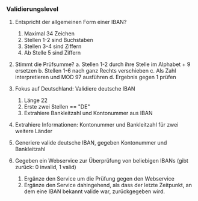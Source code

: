 ### Validierungslevel

1. Entspricht der allgemeinen Form einer IBAN? 
	1. Maximal 34 Zeichen
	2. Stellen 1-2 sind Buchstaben
	3. Stellen 3-4 sind Ziffern
	4. Ab Stelle 5 sind Ziffern

2. Stimmt die Prüfsumme?
	a. Stellen 1-2 durch ihre Stelle im Alphabet + 9 ersetzen
	b. Stellen 1-6 nach ganz Rechts verschieben
	c. Als Zahl interpretieren und MOD 97 ausführen
	d. Ergebnis gegen 1 prüfen

3. Fokus auf Deutschland: Validiere deutsche IBAN
	1. Länge 22
	2. Erste zwei Stellen == "DE"
	3. Extrahiere Bankleitzahl und Kontonummer aus IBAN

4. Extrahiere Informationen: Kontonummer und Bankleitzahl für zwei weitere Länder

5. Generiere valide deutsche IBAN, gegeben Kontonummer und Bankleitzahl

6. Gegeben ein Webservice zur Überprüfung von beliebigen IBANs (gibt zurück: 0 invalid, 1 valid)
	1. Ergänze den Service um die Prüfung gegen den Webservice
	2. Ergänze den Service dahingehend, als dass der letzte Zeitpunkt, an dem eine IBAN bekannt valide war, zurückgegeben wird.
